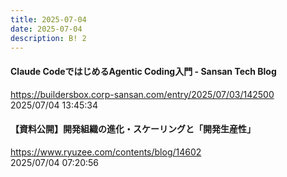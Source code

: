 ```yaml
---
title: 2025-07-04
date: 2025-07-04
description: B! 2
---
```


#### Claude CodeではじめるAgentic Coding入門 - Sansan Tech Blog
https://buildersbox.corp-sansan.com/entry/2025/07/03/142500<br>
2025/07/04 13:45:34<br>


#### 【資料公開】開発組織の進化・スケーリングと「開発生産性」
https://www.ryuzee.com/contents/blog/14602<br>
2025/07/04 07:20:56<br>


